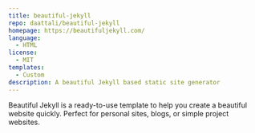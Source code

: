 ```yaml
---
title: beautiful-jekyll
repo: daattali/beautiful-jekyll
homepage: https://beautifuljekyll.com/
language:
  - HTML
license:
  - MIT
templates:
  - Custom
description: A beautiful Jekyll based static site generator
---
```


Beautiful Jekyll is a ready-to-use template to help you create a beautiful website quickly. Perfect for personal sites, blogs, or simple project websites.